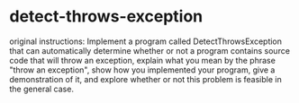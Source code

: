 # detect-throws-exception

original instructions: Implement a program called DetectThrowsException that can automatically determine whether or not a program contains source code that will throw an exception, explain what you mean by the phrase "throw an exception", show how you implemented your program, give a demonstration of it, and explore whether or not this problem is feasible in the general case.
